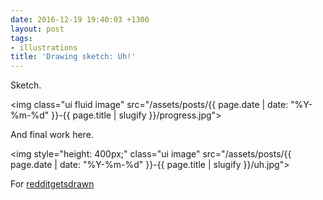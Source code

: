 ```yaml
---
date: 2016-12-19 19:40:03 +1300
layout: post
tags:
- illustrations
title: 'Drawing sketch: Uh!'
---
```


Sketch.

<img class="ui fluid image" src="/assets/posts/{{ page.date | date: "%Y-%m-%d" }}-{{ page.title | slugify }}/progress.jpg">

And final work here.

<img style="height: 400px;" class="ui image" src="/assets/posts/{{ page.date | date: "%Y-%m-%d" }}-{{ page.title | slugify }}/uh.jpg">

For [redditgetsdrawn](http://kinow.deviantart.com/art/Uh-651490865)
